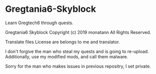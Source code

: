 # Gregtania6-Skyblock

Learn Gregtech6 through quests.

Gregtania6 Skyblock
Copyright (c) 2019 monatann All Rights Reserved.

Translate files License are belongs to me and translator.

I don't forgive the man who steal my quests and is going to re-upload.
Additionally, use my modified mods, and call them malware.

Sorry for the man who makes issues in previous repositry, I set private.
